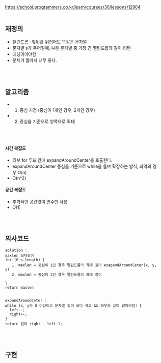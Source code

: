 https://school.programmers.co.kr/learn/courses/30/lessons/12904
<br><br>

## 재정의
- 펠린드롬 : 앞뒤를 뒤집어도 똑같은 문자열
- 문자열 s가 주어질때, 부분 문자열 중 가장 긴 펠린드롬의 길이 리턴
- 대칭이어야함
- 문제가 짧아서 너무 좋다.






<br><br>

## 알고리즘
- 1. 중심 지정 (중심이 1개인 경우, 2개인 경우)
- 2. 중심을 기준으로 양쪽으로 확대






<br><br>


#### 시간 복잡도
- 외부 for 루프 안에 expandAroundCenter를 호출한다.
- expandAroundCenter 중심을 기준으로 while을 돌며 확장하는 방식, 최악의 경우 O(n)
- O(n^2)



#### 공간 복잡도
- 추가적인 공간없이 변수만 사용
- O(1)



<br><br>

## 의사코드
```
solution : 
maxlen 최대길이
for (0~s.length) {
   1. maxlen = 중심이 1인 경우 팰린드롬의 최대 길이 exapandAroundCeter(x, y, s)
   2. maxlen = 중심이 2인 경우 펠린드롬의 최대 길이

}
return maxlen


expandAroundCeter :
while (x, y가 0 이상이고 문자열 길이 보다 작고 && 좌우의 값이 같아야함) {
  left--;
  right++;
}
return 길이 right - left-1;
```



<br><br>

## 구현
